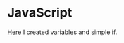 # JavaScript

<a href="https://github.com/DariaMartinovskaya/JavaScript/blob/main/JS_HW1.js">Here</a>  I created variables and simple if.
